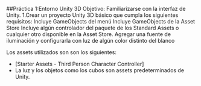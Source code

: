 ##Práctica 1:Entorno Unity 3D
Objetivo: Familiarizarse con la interfaz de Unity.
1.Crear un proyecto Unity 3D básico que cumpla los siguientes requisitos:
   Incluye GameObjects del menú
   Incluye GameObjects de la Asset Store
   Incluye algún controlador del paquete de los Standard Assets o cualquier otro disponible en la Asset Store.
   Agregar una fuente de iluminación y configurarla con luz de algún color distinto del blanco

Los assets utilizados son son los siguientes:
- [Starter Assets - Third Person Character Controller] 
- La luz y los objetos como los cubos son assets predeterminados de Unity.

